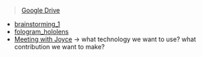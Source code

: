 >[Google Drive](https://drive.google.com/drive/u/0/folders/0AIOlGfvlzAONUk9PVA)

- [brainstorming_1](brainstorming_1.md)
- [fologram_hololens](fologram_hololens.md)
- [Meeting with Joyce](brainstorming_2.md) -> what technology we want to use? what contribution we want to make?
